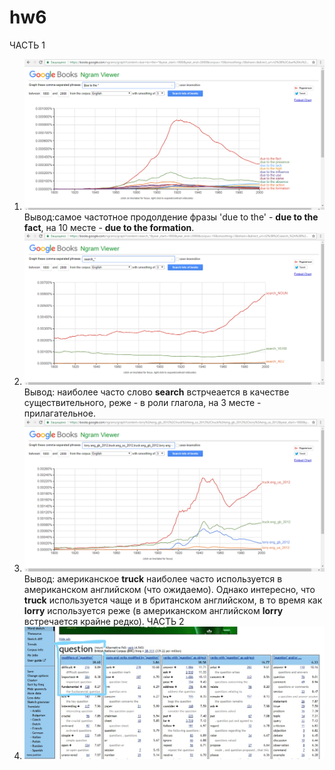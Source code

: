 # hw6
ЧАСТЬ 1
1. ![](https://github.com/lerakhorosheva/hw6/blob/master/1.png)
Вывод:самое частотное продолдение фразы 'due to the' - **due to the fact**, на 10 месте - **due to the formation**.
2. ![](https://github.com/lerakhorosheva/hw6/blob/master/2.png)
Вывод: наиболее часто слово **search** встрчеается в качестве существительного, реже - в роли глагола, на 3 месте - прилагательное. 
3. ![](https://github.com/lerakhorosheva/hw6/blob/master/3.png)
Вывод: американское **truck** наиболее часто используется в американском английском (что ожидаемо). Однако интересно, что **truck** используется чаще и в британском английском, в то время как **lorry** используется реже (в американском английском **lorry** встречается крайне редко). 
ЧАСТЬ 2
1. ![](https://github.com/lerakhorosheva/hw6/blob/master/4.jpg)
